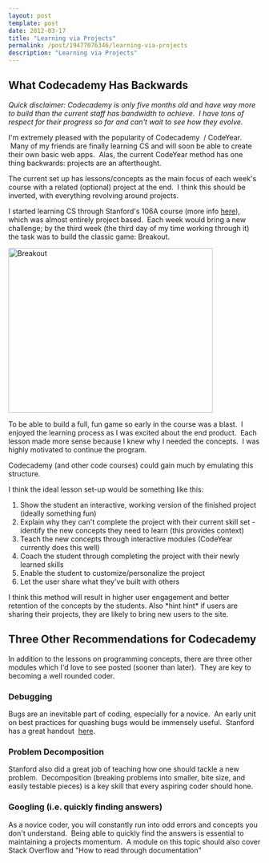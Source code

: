 ```yaml
---
layout: post
template: post
date: 2012-03-17
title: "Learning via Projects"
permalink: /post/19477076346/learning-via-projects
description: "Learning via Projects"
---
```

<h2>What Codecademy Has Backwards</h2>&#13;
<p><em>Quick disclaimer: Codecademy is only five months old and have way more to build than the current staff has bandwidth to achieve.  I have tons of respect for their progress so far and can't wait to see how they evolve.</em></p>&#13;
<p>I'm extremely pleased with the popularity of Codecademy  / CodeYear.  Many of my friends are finally learning CS and will soon be able to create their own basic web apps.  Alas, the current CodeYear method has one thing backwards: projects are an afterthought.</p>&#13;
<p>The current set up has lessons/concepts as the main focus of each week's course with a related (optional) project at the end.  I think this should be inverted, with everything revolving around projects.</p>&#13;
<p>I started learning CS through Stanford's 106A course (more info <a href="http://blog.randylubin.com/post/2461663434/learning-to-code">here</a>), which was almost entirely project based.  Each week would bring a new challenge; by the third week (the third day of my time working through it) the task was to build the classic game: Breakout.</p>&#13;
<p><img align="middle" alt="Breakout" height="329" src="http://i.imgur.com/L3OKV.jpg" width="408" /></p>&#13;
<p>To be able to build a full, fun game so early in the course was a blast.  I enjoyed the learning process as I was excited about the end product.  Each lesson made more sense because I knew why I needed the concepts.  I was highly motivated to continue the program.</p>&#13;
<p>Codecademy (and other code courses) could gain much by emulating this structure.</p>&#13;
<p>I think the ideal lesson set-up would be something like this:</p>&#13;
<ol><li>Show the student an interactive, working version of the finished project (ideally something fun)</li>&#13;
<li>Explain why they can't complete the project with their current skill set - identify the new concepts they need to learn (this provides context)</li>&#13;
<li>Teach the new concepts through interactive modules (CodeYear currently does this well)</li>&#13;
<li>Coach the student through completing the project with their newly learned skills</li>&#13;
<li>Enable the student to customize/personalize the project</li>&#13;
<li>Let the user share what they've built with others</li>&#13;
</ol><p>I think this method will result in higher user engagement and better retention of the concepts by the students. Also *hint hint* if users are sharing their projects, they are likely to bring new users to the site.</p>&#13;
<h2>Three Other Recommendations for Codecademy</h2>&#13;
<p>In addition to the lessons on programming concepts, there are three other modules which I'd love to see posted (sooner than later).  They are key to becoming a well rounded coder.</p>&#13;
<h3>Debugging</h3>&#13;
<p>Bugs are an inevitable part of coding, especially for a novice.  An early unit on best practices for quashing bugs would be immensely useful.  Stanford has a great handout  <a href="http://see.stanford.edu/materials/icspmcs106a/33-debugging.pdf">here</a>.</p>&#13;
<h3>Problem Decomposition</h3>&#13;
<p>Stanford also did a great job of teaching how one should tackle a new problem.  Decomposition (breaking problems into smaller, bite size, and easily testable pieces) is a key skill that every aspiring coder should hone.</p>&#13;
<h3>Googling (i.e. quickly finding answers)</h3>&#13;
<p>As a novice coder, you will constantly run into odd errors and concepts you don't understand.  Being able to quickly find the answers is essential to maintaining a projects momentum.  A module on this topic should also cover Stack Overflow and "How to read through documentation"</p> 